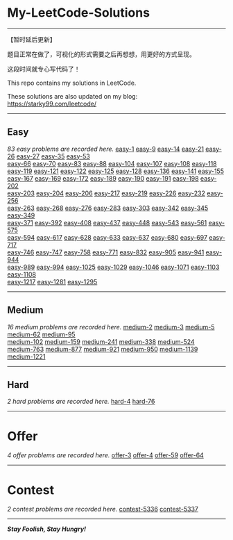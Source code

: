 # My-LeetCode-Solutions

---

【暂时延后更新】

题目正常在做了，可视化的形式需要之后再想想，用更好的方式呈现。

这段时间就专心写代码了！

This repo contains my solutions in LeetCode.

These solutions are also updated on my blog:  https://starky99.com/leetcode/

---
## Easy

*83 easy problems are recorded here.*
[easy-1](https://starky99.com/leetcode/easy-1)	[easy-9](https://starky99.com/leetcode/easy-9)	[easy-14](https://starky99.com/leetcode/easy-14)	[easy-21](https://starky99.com/leetcode/easy-21)	[easy-26](https://starky99.com/leetcode/easy-26)	[easy-27](https://starky99.com/leetcode/easy-27)	[easy-35](https://starky99.com/leetcode/easy-35)	[easy-53](https://starky99.com/leetcode/easy-53)	
[easy-66](https://starky99.com/leetcode/easy-66)	[easy-70](https://starky99.com/leetcode/easy-70)	[easy-83](https://starky99.com/leetcode/easy-83)	[easy-88](https://starky99.com/leetcode/easy-88)	[easy-104](https://starky99.com/leetcode/easy-104)	[easy-107](https://starky99.com/leetcode/easy-107)	[easy-108](https://starky99.com/leetcode/easy-108)	[easy-118](https://starky99.com/leetcode/easy-118)	
[easy-119](https://starky99.com/leetcode/easy-119)	[easy-121](https://starky99.com/leetcode/easy-121)	[easy-122](https://starky99.com/leetcode/easy-122)	[easy-125](https://starky99.com/leetcode/easy-125)	[easy-128](https://starky99.com/leetcode/easy-128)	[easy-136](https://starky99.com/leetcode/easy-136)	[easy-141](https://starky99.com/leetcode/easy-141)	[easy-155](https://starky99.com/leetcode/easy-155)	
[easy-167](https://starky99.com/leetcode/easy-167)	[easy-169](https://starky99.com/leetcode/easy-169)	[easy-172](https://starky99.com/leetcode/easy-172)	[easy-189](https://starky99.com/leetcode/easy-189)	[easy-190](https://starky99.com/leetcode/easy-190)	[easy-191](https://starky99.com/leetcode/easy-191)	[easy-198](https://starky99.com/leetcode/easy-198)	[easy-202](https://starky99.com/leetcode/easy-202)	
[easy-203](https://starky99.com/leetcode/easy-203)	[easy-204](https://starky99.com/leetcode/easy-204)	[easy-206](https://starky99.com/leetcode/easy-206)	[easy-217](https://starky99.com/leetcode/easy-217)	[easy-219](https://starky99.com/leetcode/easy-219)	[easy-226](https://starky99.com/leetcode/easy-226)	[easy-232](https://starky99.com/leetcode/easy-232)	[easy-256](https://starky99.com/leetcode/easy-256)	
[easy-263](https://starky99.com/leetcode/easy-263)	[easy-268](https://starky99.com/leetcode/easy-268)	[easy-276](https://starky99.com/leetcode/easy-276)	[easy-283](https://starky99.com/leetcode/easy-283)	[easy-303](https://starky99.com/leetcode/easy-303)	[easy-342](https://starky99.com/leetcode/easy-342)	[easy-345](https://starky99.com/leetcode/easy-345)	[easy-349](https://starky99.com/leetcode/easy-349)	
[easy-371](https://starky99.com/leetcode/easy-371)	[easy-392](https://starky99.com/leetcode/easy-392)	[easy-408](https://starky99.com/leetcode/easy-408)	[easy-437](https://starky99.com/leetcode/easy-437)	[easy-448](https://starky99.com/leetcode/easy-448)	[easy-543](https://starky99.com/leetcode/easy-543)	[easy-561](https://starky99.com/leetcode/easy-561)	[easy-575](https://starky99.com/leetcode/easy-575)	
[easy-594](https://starky99.com/leetcode/easy-594)	[easy-617](https://starky99.com/leetcode/easy-617)	[easy-628](https://starky99.com/leetcode/easy-628)	[easy-633](https://starky99.com/leetcode/easy-633)	[easy-637](https://starky99.com/leetcode/easy-637)	[easy-680](https://starky99.com/leetcode/easy-680)	[easy-697](https://starky99.com/leetcode/easy-697)	[easy-717](https://starky99.com/leetcode/easy-717)	
[easy-746](https://starky99.com/leetcode/easy-746)	[easy-747](https://starky99.com/leetcode/easy-747)	[easy-758](https://starky99.com/leetcode/easy-758)	[easy-771](https://starky99.com/leetcode/easy-771)	[easy-832](https://starky99.com/leetcode/easy-832)	[easy-905](https://starky99.com/leetcode/easy-905)	[easy-941](https://starky99.com/leetcode/easy-941)	[easy-944](https://starky99.com/leetcode/easy-944)	
[easy-989](https://starky99.com/leetcode/easy-989)	[easy-994](https://starky99.com/leetcode/easy-994)	[easy-1025](https://starky99.com/leetcode/easy-1025)	[easy-1029](https://starky99.com/leetcode/easy-1029)	[easy-1046](https://starky99.com/leetcode/easy-1046)	[easy-1071](https://starky99.com/leetcode/easy-1071)	[easy-1103](https://starky99.com/leetcode/easy-1103)	[easy-1108](https://starky99.com/leetcode/easy-1108)	
[easy-1217](https://starky99.com/leetcode/easy-1217)	[easy-1281](https://starky99.com/leetcode/easy-1281)	[easy-1295](https://starky99.com/leetcode/easy-1295)	

---
## Medium

*16 medium problems are recorded here.*
[medium-2](https://starky99.com/leetcode/medium-2)	[medium-3](https://starky99.com/leetcode/medium-3)	[medium-5](https://starky99.com/leetcode/medium-5)	[medium-62](https://starky99.com/leetcode/medium-62)	[medium-95](https://starky99.com/leetcode/medium-95)	
[medium-102](https://starky99.com/leetcode/medium-102)	[medium-159](https://starky99.com/leetcode/medium-159)	[medium-241](https://starky99.com/leetcode/medium-241)	[medium-338](https://starky99.com/leetcode/medium-338)	[medium-524](https://starky99.com/leetcode/medium-524)	
[medium-763](https://starky99.com/leetcode/medium-763)	[medium-877](https://starky99.com/leetcode/medium-877)	[medium-921](https://starky99.com/leetcode/medium-921)	[medium-950](https://starky99.com/leetcode/medium-950)	[medium-1139](https://starky99.com/leetcode/medium-1139)	
[medium-1221](https://starky99.com/leetcode/medium-1221)	

---
## Hard

*2 hard problems are recorded here.*
[hard-4](https://starky99.com/leetcode/hard-4)	[hard-76](https://starky99.com/leetcode/hard-76)	

---
# Offer

*4 offer problems are recorded here.*
[offer-3](https://starky99.com/leetcode/offer-3)	[offer-4](https://starky99.com/leetcode/offer-4)	[offer-59](https://starky99.com/leetcode/offer-59)	[offer-64](https://starky99.com/leetcode/offer-64)	

---
# Contest

*2 contest problems are recorded here.*
[contest-5336](https://starky99.com/leetcode/contest-5336)	[contest-5337](https://starky99.com/leetcode/contest-5337)	

---
***Stay Foolish, Stay Hungry!***